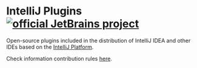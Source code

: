 # IntelliJ Plugins [![official JetBrains project](https://jb.gg/badges/official.svg)](https://confluence.jetbrains.com/display/ALL/JetBrains+on+GitHub)

Open-source plugins included in the distribution of IntelliJ IDEA and other IDEs based on the [IntelliJ Platform](https://www.jetbrains.com/opensource/idea/).

Check information contribution rules [here](https://github.com/JetBrains/intellij-community/blob/master/CONTRIBUTING.md).